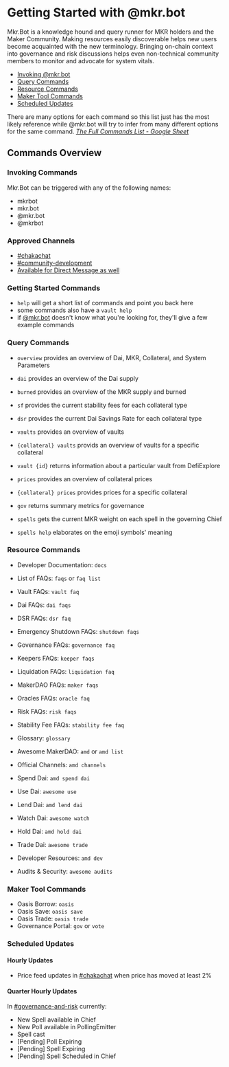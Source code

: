 # Getting Started with @mkr.bot

Mkr.Bot is a knowledge hound and query runner for MKR holders and the Maker Community. Making resources easily discoverable helps new users become acquainted with the new terminology. Bringing on-chain context into governance and risk discussions helps even non-technical community members to monitor and advocate for system vitals.

- [Invoking @mkr.bot](#invoking-comands)
- [Query Commands](#query-commands)
- [Resource Commands](#resource-commands)
- [Maker Tool Commands](#maker-tool-commands)
- [Scheduled Updates](#scheduled-updates)

There are many options for each command so this list just has the most likely reference while @mkr.bot will try to infer from many different options for the same command.
[*The Full Commands List - Google Sheet*](https://docs.google.com/spreadsheets/d/1apOxgKIeeCTUnisfSRS0TLxiXsIFFB0xvtYLoxSpYX0/edit?usp=sharing)

## Commands Overview

### Invoking Commands

Mkr.Bot can be triggered with any of the following names:
- mkrbot
- mkr.bot
- @mkr.bot
- @mkrbot

### Approved Channels

- [#chakachat](https://chat.makerdao.com/channel/chakachat)
- [#community-development](https://chat.makerdao.com/channel/community-development)
- [Available for Direct Message as well](https://chat.makerdao.com/direct/mkr.bot)

### Getting Started Commands

- `help` will get a short list of commands and point you back here
- some commands also have a `vault help`
- if [@mkr.bot](https://chat.makerdao.com/direct/mkr.bot) doesn't know what you're looking for, they'll give a few example commands

### Query Commands

- `overview` provides an overview of Dai, MKR, Collateral, and System Parameters
- `dai` provides an overview of the Dai supply
- `burned` provides an overview of the MKR supply and burned
- `sf` provides the current stability fees for each collateral type
- `dsr` provides the current Dai Savings Rate for each collateral type

- `vaults` provides an overview of vaults
- `{collateral} vaults` provids an overview of vaults for a specific collateral
- `vault {id}` returns information about a particular vault from DefiExplore

- `prices` provides an overview of collateral prices
- `{collateral} prices` provides prices for a specific collateral

- `gov` returns summary metrics for governance
- `spells` gets the current MKR weight on each spell in the governing Chief
- `spells help` elaborates on the emoji symbols' meaning

### Resource Commands

- Developer Documentation: `docs`

- List of FAQs: `faqs` or `faq list`
- Vault FAQs: `vault faq`
- Dai FAQs: `dai faqs`
- DSR FAQs: `dsr faq`
- Emergency Shutdown FAQs: `shutdown faqs`
- Governance FAQs: `governance faq`
- Keepers FAQs: `keeper faqs`
- Liquidation FAQs: `liquidation faq`
- MakerDAO FAQs: `maker faqs`
- Oracles FAQs: `oracle faq`
- Risk FAQs: `risk faqs`
- Stability Fee FAQs: `stability fee faq`
- Glossary: `glossary`

- Awesome MakerDAO: `amd` or `amd list`
- Official Channels: `amd channels`
- Spend Dai: `amd spend dai`
- Use Dai: `awesome use`
- Lend Dai: `amd lend dai`
- Watch Dai: `awesome watch`
- Hold Dai: `amd hold dai`
- Trade Dai: `awesome trade`
- Developer Resources: `amd dev`
- Audits & Security: `awesome audits`

### Maker Tool Commands

- Oasis Borrow: `oasis`
- Oasis Save: `oasis save`
- Oasis Trade: `oasis trade`
- Governance Portal: `gov` or `vote`

### Scheduled Updates

#### Hourly Updates

- Price feed updates in [#chakachat]() when price has moved at least 2%

#### Quarter Hourly Updates

In [#governance-and-risk](https://chat.makerdao.com/channel/governance-and-risk) currently:
- New Spell available in Chief
- New Poll available in PollingEmitter
- Spell cast
- [Pending] Poll Expiring
- [Pending] Spell Expiring
- [Pending] Spell Scheduled in Chief
